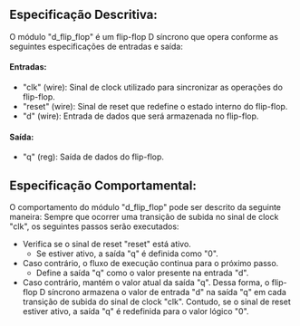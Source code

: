 ## Especificação Descritiva:
O módulo "d_flip_flop" é um flip-flop D síncrono que opera conforme as seguintes especificações de entradas e saída:
#### Entradas:
- "clk" (wire): Sinal de clock utilizado para sincronizar as operações do flip-flop.
- "reset" (wire): Sinal de reset que redefine o estado interno do flip-flop.
- "d" (wire): Entrada de dados que será armazenada no flip-flop.
#### Saída:
- "q" (reg): Saída de dados do flip-flop.

## Especificação Comportamental:
O comportamento do módulo "d_flip_flop" pode ser descrito da seguinte maneira:
Sempre que ocorrer uma transição de subida no sinal de clock "clk", os seguintes passos serão executados:
- Verifica se o sinal de reset "reset" está ativo.
  - Se estiver ativo, a saída "q" é definida como "0".
- Caso contrário, o fluxo de execução continua para o próximo passo.
  - Define a saída "q" como o valor presente na entrada "d".
- Caso contrário, mantém o valor atual da saída "q".
Dessa forma, o flip-flop D síncrono armazena o valor de entrada "d" na saída "q" em cada transição de subida do sinal de clock "clk". Contudo, se o sinal de reset estiver ativo, a saída "q" é redefinida para o valor lógico "0".

